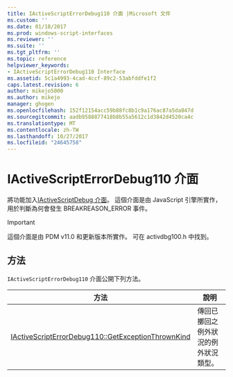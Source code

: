 ```yaml
---
title: IActiveScriptErrorDebug110 介面 |Microsoft 文件
ms.custom: ''
ms.date: 01/18/2017
ms.prod: windows-script-interfaces
ms.reviewer: ''
ms.suite: ''
ms.tgt_pltfrm: ''
ms.topic: reference
helpviewer_keywords:
- IActiveScriptErrorDebug110 Interface
ms.assetid: 5c1a4993-4cad-4ccf-89c2-53abfddfe1f2
caps.latest.revision: 6
author: mikejo5000
ms.author: mikejo
manager: ghogen
ms.openlocfilehash: 152f12154acc59b88fc8b1c9a176ac87a5da847d
ms.sourcegitcommit: aadb9588877418b8b55a5612c1d3842d4520ca4c
ms.translationtype: MT
ms.contentlocale: zh-TW
ms.lasthandoff: 10/27/2017
ms.locfileid: "24645758"
---
```

# <a name="iactivescripterrordebug110-interface"></a>IActiveScriptErrorDebug110 介面
將功能加入[IActiveScriptDebug 介面](../../winscript/reference/iactivescriptdebug-interface.md)。 這個介面是由 JavaScript 引擎所實作，用於判斷為何會發生 BREAKREASON_ERROR 事件。  
  
> [!IMPORTANT]
>  這個介面是由 PDM v11.0 和更新版本所實作。 可在 activdbg100.h 中找到。  
  
## <a name="methods"></a>方法  
 `IActiveScriptErrorDebug110` 介面公開下列方法。  
  
|方法|說明|  
|------------|-----------------|  
|[IActiveScriptErrorDebug110::GetExceptionThrownKind](../../winscript/reference/iactivescripterrordebug110-getexceptionthrownkind.md)|傳回已擲回之例外狀況的例外狀況類型。|
